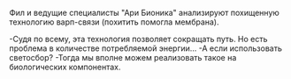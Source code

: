 Фил и ведущие специалисты "Ари Бионика" анализируют похищенную технологию варп-связи (похитить помогла мембрана).

-Судя по всему, эта технология позволяет сокращать путь. Но есть проблема в количестве потребляемой энергии... 
-А если использовать светосбор?
-Тогда мы вполне можем реализовать такое на биологических компонентах.